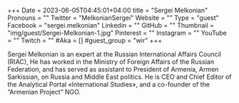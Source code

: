 +++
Date = 2023-06-05T04:45:01+04:00
title = "Sergei Melkonian"
Pronouns = ""
Twitter = "MelkonianSergei"
Website = ""
Type = "guest"
Facebook = "sergei.melkonian"
Linkedin = ""
GitHub = ""
Thumbnail = "img/guest/Sergei-Melkonian-1.jpg"
Pinterest = ""
Instagram = ""
YouTube = ""
Twitch = ""
#Aka = []
#guest_group = "wir"
+++

Sergei Melkonian is an expert at the Russian International Affairs Council (RIAC), He has worked in the Ministry of Foreign Affairs of the Russian Federation, and has served as assistant to President of Armenia, Armen Sarkissian, on Russia and Middle East politics. He is CEO and Chief Editor of the Analytical Portal «International Studies», and a co-founder of the “Armenian Project” NGO.
